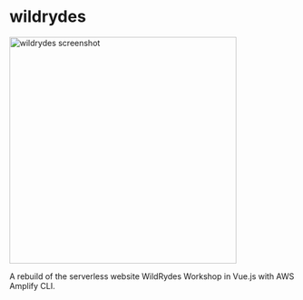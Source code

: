# wildrydes

<div style="display:flex;">
      <img src="https://user-images.githubusercontent.com/108231974/200585141-ec421425-2d82-41c3-a749-fccee3bdb1cb.png" alt="wildrydes screenshot" title="wildrydes" style="width:400px; object-fit:cover;" />

</div>

A rebuild of the serverless website WildRydes Workshop in Vue.js with AWS Amplify CLI.
